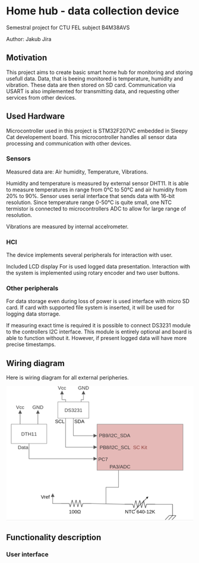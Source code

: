 # Home hub - data collection device

Semestral project for CTU FEL subject B4M38AVS

Author: Jakub Jíra

## Motivation

This project aims to create basic smart home hub for monitoring and storing usefull data. Data, that is beeing monitored is temperature, humidity and vibration. These data are then stored on SD card. Communication via USART is also implemented for transmitting data, and requesting other services from other devices.

## Used Hardware

Microcontroller used in this project is STM32F207VC embedded in Sleepy Cat developement board. This microcontroller handles all sensor data processing and communication with other devices. 

### Sensors

Measured data are: Air humidity, Temperature, Vibrations.

Humidity and temperature is measured by external sensor DHT11. It is able to measure temperatures in range from 0°C to 50°C and air humidity from 20% to 90%. Sensor uses serial interface that sends data with 16-bit resolution. Since temperature range 0-50°C is quite small, one NTC termistor is connected to microcontrollers ADC to allow for large range of resolution.

Vibrations are measured by internal accelrometer.

### HCI

The device implements several peripherals for interaction with user. 

Included LCD display For is used logged data presentation. Interaction with the system is implemented using rotary encoder and two user buttons.

### Other peripherals

For data storage even during loss of power is used interface with micro SD card. If card with supported file system is inserted, it will be used for logging data storrage. 

If measuring exact time is required it is possible to connect DS3231 module to the controllers I2C interface. This module is entirely optional and board is able to function without it. However, if present logged data will have more precise timestamps.

## Wiring diagram

Here is wiring diagram for all external peripheries.

![Alt text](media/wiring_diagram)

## Functionality description

### User interface



